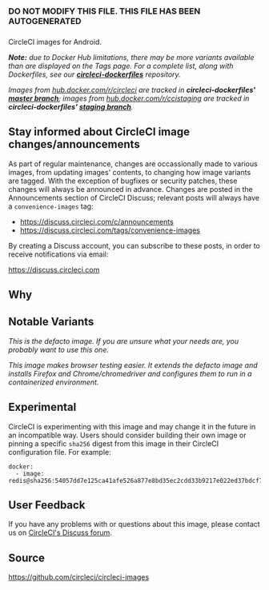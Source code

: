 ###
### DO NOT MODIFY THIS FILE.  THIS FILE HAS BEEN AUTOGENERATED
###
CircleCI images for Android.

_**Note:** due to Docker Hub limitations, there may be more variants available than are displayed on the Tags page. For a complete list, along with Dockerfiles, see our **[circleci-dockerfiles](https://github.com/CircleCI-Public/circleci-dockerfiles)** repository._

_Images from [hub.docker.com/r/circleci](https://hub.docker.com/r/circleci) are tracked in **circleci-dockerfiles' [master branch](https://github.com/circleci-public/circleci-dockerfiles)**; images from [hub.docker.com/r/ccistaging](https://hub.docker.com/r/ccistaging) are tracked in **circleci-dockerfiles' [staging branch](https://github.com/CircleCI-Public/circleci-dockerfiles/tree/staging)**._

## Stay informed about CircleCI image changes/announcements

As part of regular maintenance, changes are occassionally made to various images, from updating images' contents, to changing how image variants are tagged. With the exception of bugfixes or security patches, these changes will always be announced in advance. Changes are posted in the Announcements section of CircleCI Discuss; relevant posts will always have a `convenience-images` tag:

- https://discuss.circleci.com/c/announcements
- https://discuss.circleci.com/tags/convenience-images

By creating a Discuss account, you can subscribe to these posts, in order to receive notifications via email:

https://discuss.circleci.com

## Why


## Notable Variants


*This is the defacto image. If you are unsure what your needs are, you probably want to use this one.*


*This image makes browser testing easier. It extends the defacto image and installs Firefox and Chrome/chromedriver and configures them to run in a containerized environment.*

## Experimental

CircleCI is experimenting with this image and may change it in the future in an incompatible way. Users should consider building their own image or pinning a specific `sha256` digest from this image in their CircleCI configuration file. For example:

```
docker:
  - image: redis@sha256:54057dd7e125ca41afe526a877e8bd35ec2cdd33b9217e022ed37bdcf7d09673
```

## User Feedback

If you have any problems with or questions about this image, please contact us on [CircleCI's Discuss forum](https://discuss.circleci.com/c/environment).

## Source

https://github.com/circleci/circleci-images
